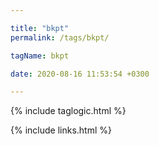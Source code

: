 ```yaml
---

title: "bkpt"
permalink: /tags/bkpt/

tagName: bkpt

date: 2020-08-16 11:53:54 +0300

---
```


{% include taglogic.html %}

{% include links.html %}
